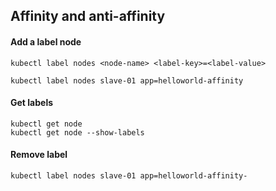 ## Affinity and anti-affinity
#### Add a label node
```
kubectl label nodes <node-name> <label-key>=<label-value>

kubectl label nodes slave-01 app=helloworld-affinity
```
#### Get labels
```
kubectl get node
kubectl get node --show-labels
```
#### Remove label
```
kubectl label nodes slave-01 app=helloworld-affinity-
```
